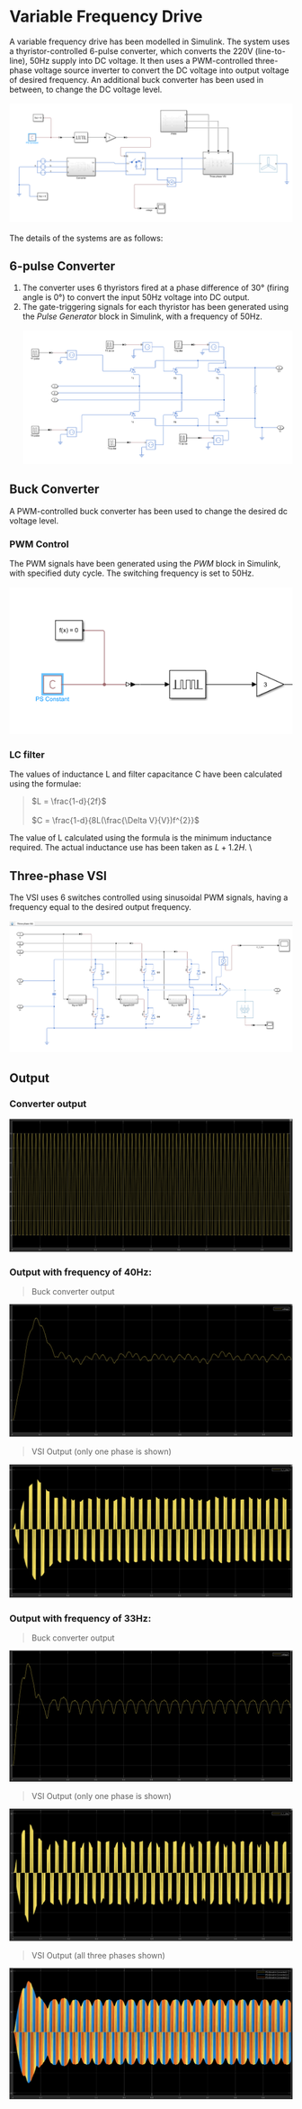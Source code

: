 # Variable Frequency Drive
A variable frequency drive has been modelled in Simulink. The system uses a thyristor-controlled 6-pulse converter, which converts the 220V (line-to-line), 50Hz supply into DC voltage. It then uses a PWM-controlled three-phase voltage source inverter to convert the DC voltage into output voltage of desired frequency. An additional buck converter has been used in between, to change the DC voltage level.\
\
![VFD](/Images/VFD.png)
\
\
The details of the systems are as follows:

## 6-pulse Converter
1. The converter uses 6 thyristors fired at a phase difference of 30° (firing angle is 0°) to convert the input 50Hz voltage into DC output.
2. The gate-triggering signals for each thyristor has been generated using the _Pulse Generator_ block in Simulink, with a frequency of 50Hz.\
\
![6-pulse converter](/Images/6-pulse_Converter.png)

## Buck Converter
A PWM-controlled buck converter has been used to change the desired dc voltage level. 

### PWM Control
The PWM signals have been generated using the _PWM_ block in Simulink, with specified duty cycle. The switching frequency is set to 50Hz.\
\
![PWM Control](/Images/Buck_converter_PWM_control.png)

### LC filter 
The values of inductance L and filter capacitance C have been calculated using the formulae:
>$`L = \frac{1-d}{2f}`$\
>\
>$`C = \frac{1-d}{8L(\frac{\Delta V}{V})f^{2}}`$ 

The value of L calculated using the formula is the minimum inductance required. The actual inductance use has been taken as $`L + 1.2H`$.
\

## Three-phase VSI
The VSI uses 6 switches controlled using sinusoidal PWM signals, having a frequency equal to the desired output frequency.\
\
![VSI](/Images/Three-phase_VSI.png)

## Output
### Converter output

![Converter output](/Images/Converter_Output_waveform.png)

### Output with frequency of 40Hz:
> Buck converter output

![dc 40Hz](/Images/DC_40Hz.png)

> VSI Output (only one phase is shown)

![Output](/Images/Output_40Hz_1_phase.png)

### Output with frequency of 33Hz:
> Buck converter output

![dc 33Hz](/Images/DC_33Hz.png)

> VSI Output (only one phase is shown)

![Output](/Images/Output_33Hz_1_phase.png)

> VSI Output (all three phases shown)

![3-ph 33Hz](/Images/Output_33_Hz.png)

